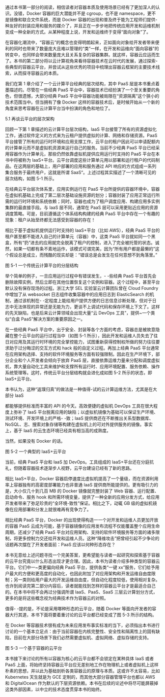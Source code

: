 通过本书第一部分的阅读，相信读者对容器本质及使用场景已经有了更加深人的认识。没错，Docker 容器的巨大潜能并不是 cgroup，也不是 namespace，更不是镜像和联合文件系统，而是 Docker 容器的出现和普及终于能为工程师们提供-种友好的封装应用和服务的媒介了，并且正在一步步地把传统应用开发和运维机制变成一种全新的方式。从某种程度上说，开发和运维终于变得“面向对象”了。

在容器化潮流中，“容器云”的概念也变得明朗起来，正如面向对象给开发者带来便利的同时也带来了数量庞大且难以管理的“类”一样，在开发和运维向“面向容器”的转变中，也同样会带来数量庞大且关系复杂的容器集群。就这样，容器云应运而生了。本书的第二部分将以云计算视角来看待容器技术在云时代的发展，通过探索-些典型的容器云平台，并尝试从这些优秀的项目中梳理出容器云框架的主要技术线索，从而探寻容器云的本质。


我们在第 1 章介绍了一个云计算平台经典的层次结构，其中 PaaS 层是本书重点着墨描述的。尽管在一些经典 PaaS 平台中，容器技术已经扮演了一个至关重要的角色，但很遗憾，大部分经典 PaaS 平台中容器功能被局限在“资源隔离”这个狭小的技术范围当中。但当拥有了像 Docker 这样的容器技术后，是时候开始从一个新的角度来思考容器在云计算平台当中扮演的角色和地位了。

5.1 再谈云平台的层次架构

回顾一下第 1 章描述的云计算平台层次结构，laaS 平台接管了所有的资源虚拟化工作，通过软件定义的方式来为云租户提供虚拟的计算、网络和存储资源。PaaS 平台接管了所有的运行时环境和应用支撑工作，云平台的租户因此可以申请配额内的计算单元而不是虚拟机资源来运行自己的服务。当前不少经典 PaaS 平台已经采用容器作为计算单元，那些仍然依靠虚拟机提供应用运行时支持的 PaaS 平台在本书中将被称为 IaaS+平台。云平台调度这些计算单元用以部署和运行租户的代码制品。在这两层的基础上，用户部署的应用和服务通过 API 响应的方式组成一系列集合服务于最终用户，这就是所谓 SaaS“。上述过程其实描述了一个清晰可见的层次结构，如图 5-1 所示。

在经典云平台层次体系里，应用实例运行在 PaaS 平台所提供的容器环境中，容器在虚拟机基础上完成了第二层次基础设施资源的划分；容器封装了应用正常运行所需的运行时环境和系统依赖；同时，容器也成为了租户调度应用、构建应用多实例集群的最直接手段。与 IaaS 层不同，通常在 PaaS 层可以采用更贴近应用的资源调度策略。可是，目前遵循这个体系结构构建的经典 PaaS 平台中存在一个有趣的现象：租户从始至终都无法感受到容器的存在！

相比于基于虚拟机提供运行时支持的 IaaS+平台（比如 AWS），经典 PaaS 平台的租户甚至都不能进入自己的计算单元（容器）中，这类 PaaS 平台就如同一个黑盒，所有“扔”进去的应用就完全脱离了租户的控制，进入了完全被托管的状态。诚然，如果一切都有条不紊地运作，该模式可谓完美，因为“所有用户都是最懒的”这个假设总是成立，而残酷的现实却是：“错误总是会发生在任何意想不到角落里。”



图 5-1 一个传统云计算平台的分层结构

举个简单的例子，一旦应用运行过程中有错误发生，- -些经典 PaaS 平台首先会删除故障实例，然后立即在其他位置恢复这个实例和容器。这个过程中，甚至平台默认没有保存现场的过程。浙江大学 SEL 实验室云计算团队曾在 Cloud Foundry 中增加了从 websocket 日志组件收集容器中的应用日志到 ElasticSearch 的机制，通过该机制在- -定程度上能给用户提供方便的日志信息诊断处理，但对于日志中无法体现的异常还是无能为力，更谈不上调试代码和保存环境上下文了。这样的先天缺陷，也是后来云计算领域会出现大量“云 DevOps 工具”，提供~一个类似“白盒 PaaS”解决方案的重要原因之一。

在一些经典 PaaS 平台中，出于安全、封装等各个方面的考虑，容器总是被故意隐藏在整个云平台的运行过程当中（如图 5-1 所示），因此开发和运维人员失去了往日对应用及其运行时环境的完全掌控能力，试图重新获得控制权所做的努力往往要求助于过分晦涩的交互方式和 hack 般的自定义过程。再加上经典 PaaS 平台通常在应用架构选择、支持的软件环境服务等方面有较强限制。因此在生产环境下，部分企业和个人开发者会倾向于放弃 PaaS 层，直接依靠运维力量来分配和调度虚拟机，靠大量自动化工具来维护和支撑所有运行时、应用环境配置、服务依赖、操作系统管理等。这时，传统云平台分层结构就会进化成如图 5-2 所示的状态，即 IaaS+云平台。

本书认为，这种“返璞归真”的做法是一种值得-试的云计算运维方法，尤其是在大部分 laaS

都能够提供标准而丰富的 API 的今天。高效便捷的虚拟机 DevOps 工具在很大程度上弥补了 laaS 平台脱离应用的缺陷；以虚拟机镜像为基础可以保证生产环境、测试环境、开发环境上的严格- -致；laaS 提供商还在不断推出关系型数据库、NoSQL、志、搜索对象存储等构建在虚拟机上的可对外提供服务的镜像。事实上，基于 IaaS 的云生态环境已经具有相当高的成熟度。

当然，如果没有 Docker 的话。

图 5-2 一个典型的 IaaS+云平台

当前，经典 PaaS 平台和 IaaS 加 DevOps。工具组成的 IaaS+平台还在分庭抗礼，但随着容器技术逐渐步人视野，云平台建设已经有了新的思路。

相比 IaaS+平台，Docker 容器启停速度比虚拟机提高了一个量级，而在资源利用率上容器独有的高密度部署能力也非普通 IaaS 提供商所能提供的。更有吸引力的是，大小仅几十到几百 MB 的 Docker 镜像就完整封装了 Web 容器、运行配置、启动命令、服务 hook 和所需环境变量，提供了一种全新的应用分发方式，给应用开发者带来了弥足珍贵的“全环境-致性”保证。相比之下，动辄 GB 级的虚拟机镜像在应用部署和分发上就很难再有竞争力了。

相比经典 PaaS 平台，Docker 的出现使得构造一一个对开发和运维人员更加开放的容器 PaaS 云成为可能，基于容器镜像的应用发布流程不仅能覆盖整个应用生命周期，还减少了经典 PaaS 平台对应用架构、支持的软件环境服务等方面的诸多限制，将更多控制力交还给开发和运维人员。这种“降维攻击”把曾经引起不少争论的话题再次摆在了开发者面前：PaaS 应该以何种形态存在？

本书无意给上述问题寻找一个完美答案，更希望能与读者一起研究和探索基于容器的云平台究竟以什么形态出现才更合理。因此，本书为读者介绍多种类型的容器云平台。它们中一~类更偏向经典 PaaS 平台，提供各类“一键 xx”服务，它们给予用户最大的方便和更高度的自动化，也因此附加了对应用架构和开发运维自由度限制；另一类则给用户最大的开发运维自由度，但自动化程度较低，使用相对复杂。也许到阅读完第二部分内容后，读者就能找到怎样的容器云平台才是最适合自己的。在本书中将不会再过分强调所谓 IaaS、PaaS、SaaS 三层云计算划分方式，更多的是将这些概念视为经典技术作为容器云的对照。

值得- -提的是，不论是采用哪种形态的云平台，随着 Docker 等面向开发者的容器大行其道，本书下面将要着重讨论的云平台都已经变成了图 5-3 所示的结构。

在 Docker 等容器技术很有成为未来应用发布事实标准的当下，必须指出本书进行讨论的一个基本立足点：由于当前容器在内核完整性、安全性和隔离性上的固有缺陷，目前在大部分场景下我们必然需要虚拟机、虚拟网络、虚拟存储的支持。


图 5-3 一个基于容器的云平台

本书接下来讨论的所有以容器为核心的云平台都不会锁定在某种具体 IaaS 或者 PaaS 上面，将始终坚持容器云平台应无差别地工作在物理机上或者虚拟机上这样朴素的思想，并以此为基础剖析各类容器云的原理与本质。这或许不太容易，比如 Kubernetes 天生就是为 GCE 定制的，而其他大部分容器管理平台也都以 AWS 和 DigitalOcean 作为默认的下层资源依赖。本书在后续的论述中将尽可能屏蔽掉这类外部因素，以中立的技术态度贯穿本书的始终。


